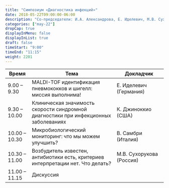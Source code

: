 ```yaml
---
title: "Симпозиум «Диагностика инфекций»"
date: 2018-05-22T09:00:00-06:00
description: "Со-председатели: И.А. Александрова, Е. Иделевич, М.В. Сухорукова"
categories: ["may-22"]
dropCap: true
displayInMenu: false
displayInList: true
draft: false
timeStart: "9:00"
timeEnd: "11:15"
weight: 2201
---
```



| Время            | Тема           | Докладчик  |
| ------------- | ------------- | ----- |
| 9.00 – 9.30    | MALDI-TOF идентификация пневмококков и шигелл: миссия выполнима!                     | Е. Иделевич (Германия)   | 
| 9.30 – 10.00 | Клиническая значимость скорости синдромной диагностики при инфекционных заболеваниях | К. Джиноккио (США)       | 
| 10.00 – 10.30  | Микробиологический мониторинг: что мы можем улучшить?                                | В. Самбри (Италия)       | 
| 10.30 – 11.00  | Возбудитель известен, антибиотики есть, критериев интерпретации нет. Что делать?     | М.В. Сухорукова (Россия) | 
| 11.00 – 11.15 |	Дискуссия ||
